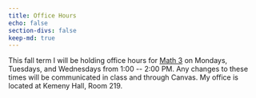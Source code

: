 ```yaml
---
title: Office Hours
echo: false
section-divs: false
keep-md: true
---
```



This fall term I will be holding office hours for [Math 3](https://math.dartmouth.edu/~m3f23/general.phtml) on Mondays, Tuesdays, and Wednesdays from 1:00 -- 2:00 PM. Any changes to these times will be communicated in class and through Canvas. My office is located at Kemeny Hall, Room 219.


